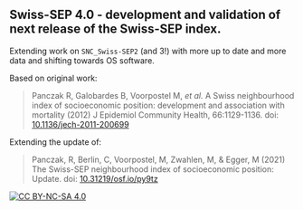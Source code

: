 ## Swiss-SEP 4.0 - development and validation of next release of the Swiss-SEP index.

Extending work on `SNC_Swiss-SEP2` (and 3!) with more up to date and more data and shifting towards OS software.

Based on original work:

> Panczak R, Galobardes B, Voorpostel M, *et al.* A Swiss neighbourhood index of socioeconomic position: development and association with mortality (2012) J Epidemiol Community Health, 66:1129-1136. doi: [10.1136/jech-2011-200699](http://dx.doi.org/10.1136/jech-2011-200699)

Extending the update of:

> Panczak, R, Berlin, C, Voorpostel, M, Zwahlen, M, & Egger, M (2021) The Swiss-SEP neighbourhood index of socioeconomic position: Update. doi: [10.31219/osf.io/py9tz](https://doi.org/10.31219/osf.io/py9tz)


[![CC BY-NC-SA 4.0][cc-by-nc-sa-image]][cc-by-nc-sa]

[cc-by-nc-sa]: http://creativecommons.org/licenses/by-nc-sa/4.0/
[cc-by-nc-sa-image]: https://licensebuttons.net/l/by-nc-sa/4.0/88x31.png